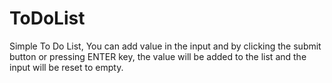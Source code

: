 # ToDoList

Simple To Do List, You can add value in the input and by clicking the submit button or pressing ENTER key, the value will be added to the list and the input will be reset to empty.
